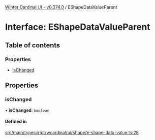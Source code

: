 [Winter Cardinal UI - v0.374.0](../index.md) / EShapeDataValueParent

# Interface: EShapeDataValueParent

## Table of contents

### Properties

- [isChanged](EShapeDataValueParent.md#ischanged)

## Properties

### isChanged

• **isChanged**: `boolean`

#### Defined in

[src/main/typescript/wcardinal/ui/shape/e-shape-data-value.ts:28](https://github.com/winter-cardinal/winter-cardinal-ui/blob/v0.310.1/src/main/typescript/wcardinal/ui/shape/e-shape-data-value.ts#L28)
